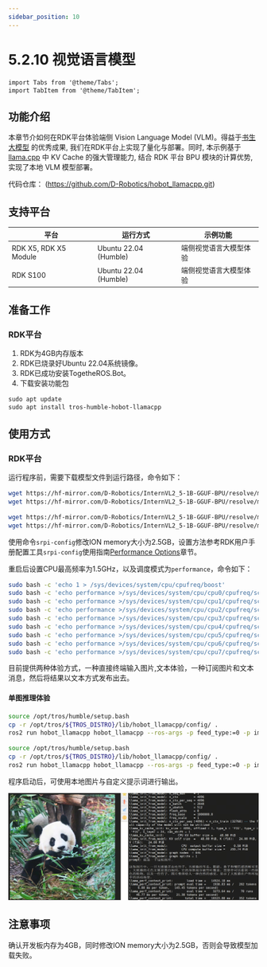 ```yaml
---
sidebar_position: 10
---
```


# 5.2.10 视觉语言模型

```mdx-code-block
import Tabs from '@theme/Tabs';
import TabItem from '@theme/TabItem';
```

## 功能介绍

本章节介如何在RDK平台体验端侧 Vision Language Model (VLM)。得益于[书生大模型](https://huggingface.co/OpenGVLab/InternVL2_5-1B) 的优秀成果, 我们在RDK平台上实现了量化与部署。同时, 本示例基于 [llama.cpp](https://github.com/ggml-org/llama.cpp) 中 KV Cache 的强大管理能力, 结合 RDK 平台 BPU 模块的计算优势, 实现了本地 VLM 模型部署。

代码仓库： (https://github.com/D-Robotics/hobot_llamacpp.git)

## 支持平台

| 平台                            | 运行方式     | 示例功能           |
| ------------------------------- | ------------ | ------------------ |
| RDK X5, RDK X5 Module | Ubuntu 22.04 (Humble) | 端侧视觉语言大模型体验 |
| RDK S100 | Ubuntu 22.04 (Humble) | 端侧视觉语言大模型体验 |

## 准备工作

### RDK平台

1. RDK为4GB内存版本
2. RDK已烧录好Ubuntu 22.04系统镜像。
3. RDK已成功安装TogetheROS.Bot。
4. 下载安装功能包

```shell
sudo apt update
sudo apt install tros-humble-hobot-llamacpp
```

## 使用方式

### RDK平台

运行程序前，需要下载模型文件到运行路径，命令如下：

<Tabs groupId="tros-distro">
<TabItem value="x5" label="RDK X5">

```bash
wget https://hf-mirror.com/D-Robotics/InternVL2_5-1B-GGUF-BPU/resolve/main/Qwen2.5-0.5B-Instruct-Q4_0.gguf
wget https://hf-mirror.com/D-Robotics/InternVL2_5-1B-GGUF-BPU/resolve/main/rdkx5/vit_model_int16_v2.bin
```

</TabItem>

<TabItem value="s100" label="RDK S100">

```bash
wget https://hf-mirror.com/D-Robotics/InternVL2_5-1B-GGUF-BPU/resolve/main/Qwen2.5-0.5B-Instruct-Q4_0.gguf
wget https://hf-mirror.com/D-Robotics/InternVL2_5-1B-GGUF-BPU/resolve/main/rdks100/vit_model_int16.hbm
```

</TabItem>

</Tabs>

使用命令`srpi-config`修改ION memory大小为2.5GB，设置方法参考RDK用户手册配置工具`srpi-config`使用指南[Performance Options](https://developer.d-robotics.cc/rdk_doc/System_configuration/srpi-config#performance-options)章节。

重启后设置CPU最高频率为1.5GHz，以及调度模式为`performance`，命令如下：

```bash
sudo bash -c 'echo 1 > /sys/devices/system/cpu/cpufreq/boost'
sudo bash -c 'echo performance >/sys/devices/system/cpu/cpu0/cpufreq/scaling_governor'
sudo bash -c 'echo performance >/sys/devices/system/cpu/cpu1/cpufreq/scaling_governor'
sudo bash -c 'echo performance >/sys/devices/system/cpu/cpu2/cpufreq/scaling_governor'
sudo bash -c 'echo performance >/sys/devices/system/cpu/cpu3/cpufreq/scaling_governor'
sudo bash -c 'echo performance >/sys/devices/system/cpu/cpu4/cpufreq/scaling_governor'
sudo bash -c 'echo performance >/sys/devices/system/cpu/cpu5/cpufreq/scaling_governor'
sudo bash -c 'echo performance >/sys/devices/system/cpu/cpu6/cpufreq/scaling_governor'
sudo bash -c 'echo performance >/sys/devices/system/cpu/cpu7/cpufreq/scaling_governor'
```

目前提供两种体验方式，一种直接终端输入图片,文本体验，一种订阅图片和文本消息，然后将结果以文本方式发布出去。

#### 单图推理体验

<Tabs groupId="tros-distro">
<TabItem value="x5" label="RDK X5">

```bash
source /opt/tros/humble/setup.bash
cp -r /opt/tros/${TROS_DISTRO}/lib/hobot_llamacpp/config/ .
ros2 run hobot_llamacpp hobot_llamacpp --ros-args -p feed_type:=0 -p image:=config/image2.jpg -p image_type:=0 -p user_prompt:="描述一下这张图片." -p model_file_name:=vit_model_int16_v2.bin
```

</TabItem>

<TabItem value="s100" label="RDK S100">

```bash
source /opt/tros/humble/setup.bash
cp -r /opt/tros/${TROS_DISTRO}/lib/hobot_llamacpp/config/ .
ros2 run hobot_llamacpp hobot_llamacpp --ros-args -p feed_type:=0 -p image:=config/image2.jpg -p image_type:=0 -p user_prompt:="描述一下这张图片." -p model_file_name:=vit_model_int16.hbm
```

</TabItem>

</Tabs>

程序启动后，可使用本地图片与自定义提示词进行输出。

![vlm_result](/../static/img/05_Robot_development/02_quick_demo/image/hobot_llamacpp/vlm_result.png)

## 注意事项

确认开发板内存为4GB，同时修改ION memory大小为2.5GB，否则会导致模型加载失败。
